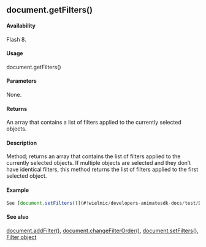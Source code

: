 ## document.getFilters()

#### Availability

Flash 8.

#### Usage

document.getFilters()

#### Parameters

None.

#### Returns

An array that contains a list of filters applied to the currently selected objects.

#### Description

Method; returns an array that contains the list of filters applied to the currently selected objects. If multiple objects are selected and they don’t have identical filters, this method returns the list of filters applied to the first selected object.

#### Example

```javascript
See [document.setFilters()](#!wielmic/developers-animatesdk-docs/test/Document_object/docum530.md).

```
#### See also

[document.addFilter()](#!wielmic/developers-animatesdk-docs/test/Document_object/documen3.md), [document.changeFilterOrder()](#!wielmic/developers-animatesdk-docs/test/Document_object/docume29.md), [document.setFilters()](#!wielmic/developers-animatesdk-docs/test/Document_object/docum530.md), [Filter object](#!wielmic/developers-animatesdk-docs/test/Filter_object/filter_summary.md)
